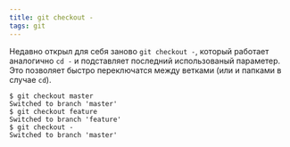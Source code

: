 ```yaml
---
title: git checkout -
tags: git
---
```


Недавно открыл для себя заново `git checkout -`, который работает аналогично `cd -` и подставляет последний использованый параметер. Это позволяет быстро переключатся между ветками (или и папками в случае `cd`).

```
$ git checkout master
Switched to branch 'master'
$ git checkout feature
Switched to branch 'feature'
$ git checkout -
Switched to branch 'master'
```
